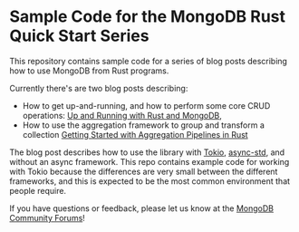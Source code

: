 # Sample Code for the MongoDB Rust Quick Start Series

This repository contains sample code for a series of blog posts describing how to use MongoDB from Rust programs.

Currently there's are two blog posts describing:

* How to get up-and-running, and how to perform some core CRUD operations: [Up and Running with Rust and MongoDB](https://developer.mongodb.com/quickstart/rust-crud-tutorial),
* How to use the aggregation framework to group and transform a collection [Getting Started with Aggregation Pipelines in Rust](https://developer.mongodb.com/quickstart/rust-quickstart-aggregation)

The blog post describes how to use the library with [Tokio](https://docs.rs/tokio/0.2.21/tokio/),
[async-std](https://docs.rs/async-std/1.6.2/async_std/),
and without an async framework.
This repo contains example code for working with Tokio because the differences are very small between the different frameworks, and this is expected to be the most common environment that people require.

If you have questions or feedback,
please let us know at the [MongoDB Community Forums](https://community.mongodb.com/)!